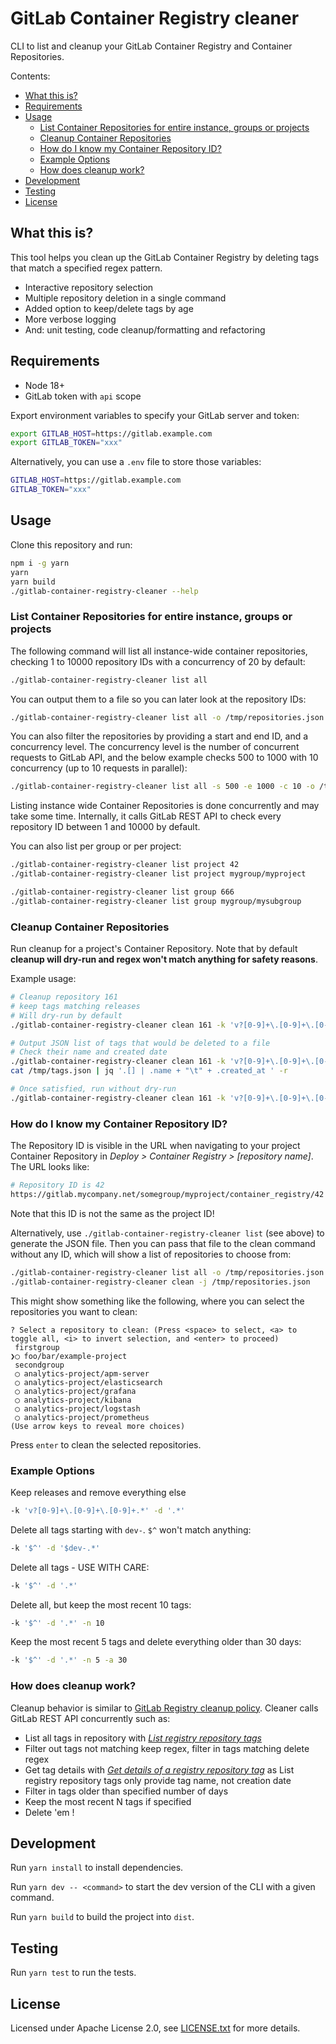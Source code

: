 # GitLab Container Registry cleaner

CLI to list and cleanup your GitLab Container Registry and Container Repositories.

Contents:

- [What this is?](#what-this-is)
- [Requirements](#requirements)
- [Usage](#usage)
  - [List Container Repositories for entire instance, groups or projects](#list-container-repositories-for-entire-instance-groups-or-projects)
  - [Cleanup Container Repositories](#cleanup-container-repositories)
  - [How do I know my Container Repository ID?](#how-do-i-know-my-container-repository-id)
  - [Example Options](#example-options)
  - [How does cleanup work?](#how-does-cleanup-work)
- [Development](#development)
- [Testing](#testing)
- [License](#license)

## What this is?

This tool helps you clean up the GitLab Container Registry by deleting tags that match a specified regex pattern.

- Interactive repository selection
- Multiple repository deletion in a single command
- Added option to keep/delete tags by age
- More verbose logging
- And: unit testing, code cleanup/formatting and refactoring

## Requirements

- Node 18+
- GitLab token with `api` scope

Export environment variables to specify your GitLab server and token:

```sh
export GITLAB_HOST=https://gitlab.example.com
export GITLAB_TOKEN="xxx"
```

Alternatively, you can use a `.env` file to store those variables:

```sh
GITLAB_HOST=https://gitlab.example.com
GITLAB_TOKEN="xxx"
```

## Usage

Clone this repository and run:

```sh
npm i -g yarn
yarn
yarn build
./gitlab-container-registry-cleaner --help
```

### List Container Repositories for entire instance, groups or projects

The following command will list all instance-wide container repositories, checking 1 to 10000 repository IDs with a concurrency of 20 by default:

```sh
./gitlab-container-registry-cleaner list all
```

You can output them to a file so you can later look at the repository IDs:

```sh
./gitlab-container-registry-cleaner list all -o /tmp/repositories.json
```

You can also filter the repositories by providing a start and end ID, and a concurrency level. The concurrency level is the number of concurrent requests to GitLab API, and the below example checks 500 to 1000 with 10 concurrency (up to 10 requests in parallel):

```sh
./gitlab-container-registry-cleaner list all -s 500 -e 1000 -c 10 -o /tmp/repositories.json
```

Listing instance wide Container Repositories is done concurrently and may take some time. Internally, it calls GitLab REST API to check every repository ID between 1 and 10000 by default.

You can also list per group or per project:

```sh
./gitlab-container-registry-cleaner list project 42
./gitlab-container-registry-cleaner list project mygroup/myproject

./gitlab-container-registry-cleaner list group 666
./gitlab-container-registry-cleaner list group mygroup/mysubgroup
```

### Cleanup Container Repositories

Run cleanup for a project's Container Repository. Note that by default **cleanup will dry-run and regex won't match anything for safety reasons**.

Example usage:

```sh
# Cleanup repository 161
# keep tags matching releases
# Will dry-run by default
./gitlab-container-registry-cleaner clean 161 -k 'v?[0-9]+\.[0-9]+\.[0-9]+.*' -d '.*'

# Output JSON list of tags that would be deleted to a file
# Check their name and created date
./gitlab-container-registry-cleaner clean 161 -k 'v?[0-9]+\.[0-9]+\.[0-9]+.*' -d '.*' --output-tags /tmp/tags.json
cat /tmp/tags.json | jq '.[] | .name + "\t" + .created_at ' -r

# Once satisfied, run without dry-run
./gitlab-container-registry-cleaner clean 161 -k 'v?[0-9]+\.[0-9]+\.[0-9]+.*' -d '.*' --no-dry-run
```

### How do I know my Container Repository ID?

The Repository ID is visible in the URL when navigating to your project Container Repository in _Deploy > Container Registry > [repository name]_. The URL looks like:

``` sh
# Repository ID is 42
https://gitlab.mycompany.net/somegroup/myproject/container_registry/42
```

Note that this ID is not the same as the project ID!

Alternatively, use `./gitlab-container-registry-cleaner list` (see above) to generate the JSON file. Then you can pass that file to the clean command without any ID, which will show a list of repositories to choose from:

```sh
./gitlab-container-registry-cleaner list all -o /tmp/repositories.json
./gitlab-container-registry-cleaner clean -j /tmp/repositories.json
```

This might show something like the following, where you can select the repositories you want to clean:

```
? Select a repository to clean: (Press <space> to select, <a> to toggle all, <i> to invert selection, and <enter> to proceed)
 firstgroup
❯◯ foo/bar/example-project
 secondgroup
 ◯ analytics-project/apm-server
 ◯ analytics-project/elasticsearch
 ◯ analytics-project/grafana
 ◯ analytics-project/kibana
 ◯ analytics-project/logstash
 ◯ analytics-project/prometheus
(Use arrow keys to reveal more choices)
```

Press `enter` to clean the selected repositories.

### Example Options

Keep releases and remove everything else

```sh
-k 'v?[0-9]+\.[0-9]+\.[0-9]+.*' -d '.*'
```

Delete all tags starting with `dev-`. `$^` won't match anything:

```sh
-k '$^' -d '$dev-.*'
```

Delete all tags - USE WITH CARE:

```sh
-k '$^' -d '.*'
```

Delete all, but keep the most recent 10 tags:

```sh
-k '$^' -d '.*' -n 10
```

Keep the most recent 5 tags and delete everything older than 30 days:

```sh
-k '$^' -d '.*' -n 5 -a 30
```

### How does cleanup work?

Cleanup behavior is similar to [GitLab Registry cleanup policy](https://docs.gitlab.com/ee/user/packages/container_registry/reduce_container_registry_storage.html#how-the-cleanup-policy-works). Cleaner calls GitLab REST API concurrently such as:

- List all tags in repository with [_List registry repository tags_](https://docs.gitlab.com/ee/api/container_registry.html#list-registry-repository-tags)
- Filter out tags not matching keep regex, filter in tags matching delete regex
- Get tag details with [_Get details of a registry repository tag_](https://docs.gitlab.com/ee/api/container_registry.html#get-details-of-a-registry-repository-tag) as List registry repository tags only provide tag name, not creation date
- Filter in tags older than specified number of days
- Keep the most recent N tags if specified
- Delete 'em !

## Development

Run `yarn install` to install dependencies.

Run `yarn dev -- <command>` to start the dev version of the CLI with a given command.

Run `yarn build` to build the project into `dist`.

## Testing

Run `yarn test` to run the tests.

## License

Licensed under Apache License 2.0, see [LICENSE.txt](./LICENSE.txt) for more details.
